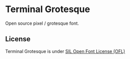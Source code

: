 # Terminal Grotesque

Open source pixel / grotesque font.

## License
Terminal Grotesque is under [SIL Open Font License (OFL)](http://scripts.sil.org/cms/scripts/page.php?site_id=nrsi&id=OFL "SIL Open Font License (OFL) ")
